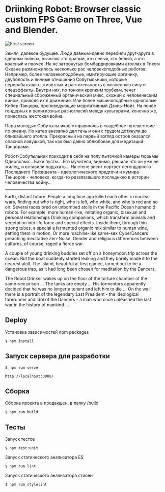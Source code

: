Driinking Robot: Browser classic custom FPS Game on Three, Vue and Blender.
===========================================================================

![First screen](https://github.com/ushliypakostnik/robot-game/raw/master/public/start.jpg)

Земля, далекое будущее. Люди давным-давно перебили друг-друга в ядерных войнах, выясняя кто правый, кто левый, кто белый, а кто красный и прочее. На не затронутых бомбардировками атоллах в Тихом Океане размножилось несколько рас человекоподобных роботов. Например, более человекоподобные, имитирующие органику, двуполость и личные отношения Собутыльники, которые перерабатывают животных и растительность в жизненную силу и спецэффекты. Внутри них, по тонким крепким трубкам, течет специальный сброженный органический микс, схожий с человеческим вином, приводя их в движение. Или более машиноподбные однополые Кибер-Танцоры, проповедующие медитативный Дзинь-Нойз. На почве гендерных и религиозных разногласий между культурами, конечно же, понеслась жестокая война.

Пара молодых Собутыльников отправились в свадебное путешествие по океану. Но катер внезапно дал течь и они с трудом дотянули до ближайшего атолла. Прекрасный на первый взгляд остров оказался опасной ловушкой, так как был давно облюбован для медитаций Танцорами.

Робот-Собутыльник приходит в себя на полу пыточной камеры тюрьмы Однополых... Баки пусты... Его мучители, видимо, решили что он уже не жилец, и оставили подыхать... На стене висит портрет легендарного Последнего Президента - идеологического предтечи и кумира Танцоров - человека, когда-то развязавшего последнюю в истории человечества войну...

------

Earth, distant future. People a long time ago killed each other in nuclear wars, finding out who is right, who is left, who white, and who is red and so on. Several races bred on unbombed atolls in the Pacific Ocean humanoid robots. For example, more human-like, imitating organic, bisexual and personal relationships Drinking companions, which transform animals and vegetation into life force and special effects. Inside them, through thin strong tubes, a special a fermented organic mix similar to human wine, setting them in motion. Or more machine-like same-sex Cyber ​​Dancers preaching meditative Zen-Noise. Gender and religious differences between cultures, of course, raged a fierce war.

A couple of young drinking buddies set off on a honeymoon trip across the ocean. But the boat suddenly started leaking and they barely made it to the nearest atoll. The island, beautiful at first glance, turned out to be a dangerous trap, as it had long been chosen for meditation by the Dancers.

The Robot Drinker wakes up on the floor of the torture chamber of the same-sex prison ... The tanks are empty ... His tormentors apparently decided that he was no longer a tenant and left him to die ... On the wall there is a portrait of the legendary Last President - the ideological forerunner and idol of the Dancers - a man who once unleashed the last war in the history of mankind ...


Deploy
------

Установка зависимостей npm packages

    $ npm install

Запуск сервера для разработки
-----------------------------

    $ npm run serve

    http://localhost:3000/

Cборка
------

Сборка проекта в продакшен, в папку /build

    $ npm run build

Тесты
-----

Запуск тестов

    $ npm test:unit

Запуск статического анализатора ES

    $ npm run lint

Запуск статического анализатора стиоей

    $ npm run stylelint




